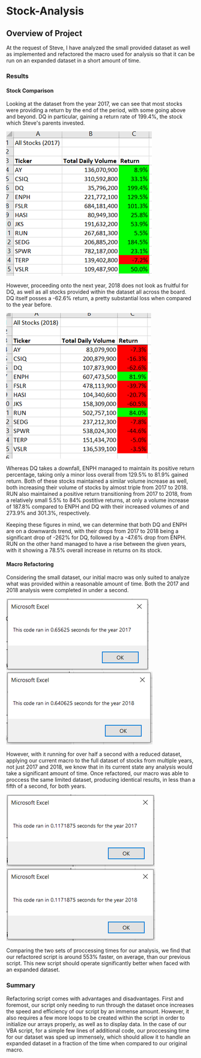 # Stock-Analysis

## Overview of Project
At the request of Steve, I have analyzed the small provided dataset as well as implemented and refactored the macro used for analysis so that it can be run on an expanded dataset in a short amount of time.

### Results
#### Stock Comparison
Looking at the dataset from the year 2017, we can see that most stocks were providing a return by the end of the period, with some going above and beyond. DQ in particular, gaining a return rate of 199.4%, the stock which Steve's parents invested.

![All_Stocks_2017_Analyzed](Resources/All_Stocks_2017_Analyzed.PNG)

However, proceeding onto the next year, 2018 does not look as fruitful for DQ, as well as all stocks provided within the dataset all across the board. DQ itself posses a -62.6% return, a pretty substantial loss when compared to the year before.


![All_Stocks_2018_Analyzed](Resources/All_Stocks_2018_Analyzed.PNG)

Whereas DQ takes a downfall, ENPH managed to maintain its positive return percentage, taking only a minor loss overall from 129.5% to 81.9% gained return. Both of these stocks maintained a similar volume increase as well, both increasing their volume of stocks by almost triple from 2017 to 2018. RUN also maintained a positive return transitioning from 2017 to 2018, from a relatively small 5.5% to 84% postitive returns, at only a volume increase of 187.8% compared to ENPH and DQ with their increased volumes of and 273.9% and 301.3%, respectively.

Keeping these figures in mind, we can determine that both DQ and ENPH are on a downwards trend, with their drops from 2017 to 2018 being a significant drop of -262% for DQ, followed by a -47.6% drop from ENPH. RUN on the other hand managed to have a rise between the given years, with it showing a 78.5% overall increase in returns on its stock.

#### Macro Refactoring
Considering the small dataset, our initial macro was only suited to analyze what was provided within a reasonable amount of time. Both the 2017 and 2018 analysis were completed in under a second.

![VBA_Challenge_2017_Not_Refactored](Resources/VBA_Challenge_2017_Not_Refactored.PNG)
![VBA_Challenge_2018_Not_Refactored](Resources/VBA_Challenge_2018_Not_Refactored.PNG)

However, with it running for over half a second with a reduced dataset, applying our current macro to the full dataset of stocks from multiple years, not just 2017 and 2018, we know that in its current state any analysis would take a significant amount of time. Once refactored, our macro was able to proccess the same limited dataset, producing identical results, in less than a fifth of a second, for both years.

![VBA_Challenge_2017](Resources/VBA_Challenge_2017.PNG)
![VBA_Challenge_2018](Resources/VBA_Challenge_2018.PNG)

Comparing the two sets of proccessing times for our analysis, we find that our refactored script is around 553% faster, on average, than our previous script. This new script should operate significantly better when faced with an expanded dataset.

### Summary
Refactoring script comes with advantages and disadvantages. First and foremost, our script only needing to run through the dataset once increases the speed and efficiency of our script by an immense amount. However, it also requires a few more loops to be created within the script in order to initialize our arrays properly, as well as to display data.
In the case of our VBA script, for a simple few lines of additional code, our proccessing time for our dataset was sped up immensely, which should allow it to handle an expanded dataset in a fraction of the time when compared to our original macro.
